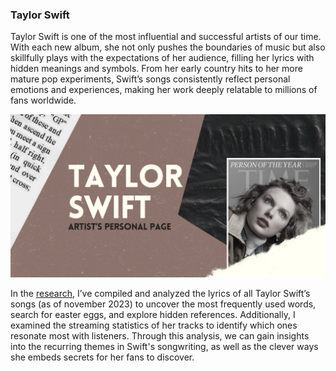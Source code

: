 ### Taylor Swift

Taylor Swift is one of the most influential and successful artists of our time. With each new album, she not only pushes the boundaries of music but also skillfully plays with the expectations of her audience, filling her lyrics with hidden meanings and symbols. From her early country hits to her more mature pop experiments, Swift’s songs consistently reflect personal emotions and experiences, making her work deeply relatable to millions of fans worldwide.

![Main page](img/taylor.png)

In the [research](https://nickpvl.my.canva.site/taylor), I’ve compiled and analyzed the lyrics of all Taylor Swift’s songs (as of november 2023) to uncover the most frequently used words, search for easter eggs, and explore hidden references. Additionally, I examined the streaming statistics of her tracks to identify which ones resonate most with listeners. Through this analysis, we can gain insights into the recurring themes in Swift's songwriting, as well as the clever ways she embeds secrets for her fans to discover. 

